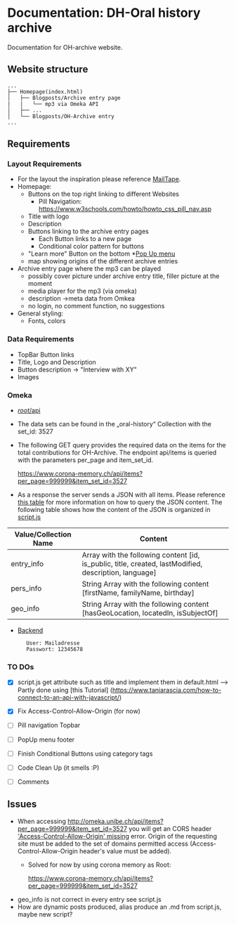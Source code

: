 # Documentation: DH-Oral history archive
Documentation for OH-archive website. 
## Website structure
```
...
├── Homepage(index.html)
│   ├── Blogposts/Archive entry page
|   |   └── mp3 via Omeka API
│   ├── ...
│   └── Blogposts/OH-Archive entry
...
```

## Requirements
### Layout Requirements
* For the layout the inspiration please reference [MailTape](https://www.mailta.pe/).
* Homepage:
    * Buttons on the top right linking to different Websites
        * Pill Navigation: https://www.w3schools.com/howto/howto_css_pill_nav.asp    
    * Title with logo
    * Description
    * Buttons linking to the archive entry pages
        * Each Button links to a new page
        * Conditional color pattern for buttons
    * "Learn more" Button on the bottom
        *[Pop Up menu](https://www.w3schools.com/howto/tryit.asp?filename=tryhow_js_collapsible)
    * map showing origins of the different archive entries
* Archive entry page where the mp3 can be played
    * possibly cover picture under archive entry title, filler picture at the moment
    * media player for the mp3 (via omeka)
    * description ->meta data from Omkea
    * no login, no comment function, no suggestions
* General styling:
    * Fonts, colors
### Data Requirements
* TopBar Button links
* Title, Logo and Description
* Button description -> "Interview with XY"
* Images        
### Omeka
* [_root_/api](https://www.corona-memory.ch/api/)
* The data sets can be found in the „oral-history“ Collection with the set_id: 3527
* The following GET query provides the required data on the items for the total contributions for OH-Archive. The endpoint api/items 
is queried with the parameters per_page and item_set_id. 
    
    https://www.corona-memory.ch/api/items?per_page=999999&item_set_id=3527
    
* As a response the server sends a JSON with all items. Please reference [this table](JSON_Response_table.xlsx) for more information on how 
to query the JSON content.
The following table shows how the content of the JSON is organized in [script.js](../OH-Archive/assets/js/script.js)



| Value/Collection Name   | Content                                                        | 
| ------------------------| -------------------------------------------------------------- |
| entry_info              | Array with the following content [id, is_public, title, created, lastModified, description, language] |
| pers_info               | String Array with the following content  [firstName, familyName, birthday]|
| geo_info                | String Array with the following content  [hasGeoLocation, locatedIn, isSubjectOf] |



                                                               
*  [Backend](http://omeka.unibe.ch/admin)
```   
      User: Mailadresse
      Passwort: 12345678
```

### TO DOs
-[X] script.js get attribute such as title and implement them in default.html
--> Partly done using [this Tutorial] (https://www.taniarascia.com/how-to-connect-to-an-api-with-javascript/)
-[X] Fix Access-Control-Allow-Origin (for now)
-[ ] Pill navigation Topbar
-[ ] PopUp menu footer
-[ ] Finish Conditional Buttons using category tags
-[ ] Code Clean Up (it smells :P)
-[ ] Comments

 
 ## Issues 
 * When accessing http://omeka.unibe.ch/api/items?per_page=999999&item_set_id=3527 you will get an CORS header 
 ['Access-Control-Allow-Origin' missing](https://developer.mozilla.org/en-US/docs/Web/HTTP/CORS/Errors/CORSMissingAllowOrigin) 
 error. Origin of the requesting site must be added to the set of domains permitted access (Access-Control-Allow-Origin 
 header's value must be added).
    * Solved for now by using corona memory as Root:
    
        https://www.corona-memory.ch/api/items?per_page=999999&item_set_id=3527
* geo_info is not correct in every entry see script.js
* How are dynamic posts produced, alias produce an .md from script.js, maybe new script?        
        
